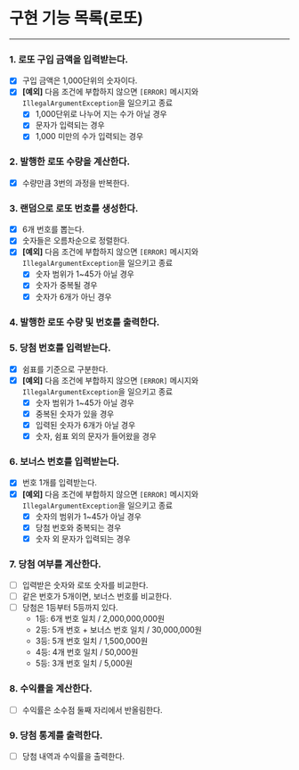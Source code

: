 # 구현 기능 목록(로또)

---

### 1. 로또 구입 금액을 입력받는다.
- [x] 구입 금액은 1,000단위의 숫자이다.
- [x] **[예외]** 다음 조건에 부합하지 않으면 `[ERROR]` 메시지와 `IllegalArgumentException`을 일으키고 종료
  - [x] 1,000단위로 나누어 지는 수가 아닐 경우
  - [x] 문자가 입력되는 경우
  - [x] 1,000 미만의 수가 입력되는 경우

### 2. 발행한 로또 수량을 계산한다.
- [x] 수량만큼 3번의 과정을 반복한다.

### 3. 랜덤으로 로또 번호를 생성한다.
- [x] 6개 번호를 뽑는다.
- [x] 숫자들은 오름차순으로 정렬한다.
- [x] **[예외]** 다음 조건에 부합하지 않으면 `[ERROR]` 메시지와 `IllegalArgumentException`을 일으키고 종료
  - [x] 숫자 범위가 1~45가 아닐 경우
  - [x] 숫자가 중복될 경우
  - [x] 숫자가 6개가 아닌 경우

### 4. 발행한 로또 수량 및 번호를 출력한다. 

### 5. 당첨 번호를 입력받는다.
- [x] 쉼표를 기준으로 구분한다.
- [x] **[예외]** 다음 조건에 부합하지 않으면 `[ERROR]` 메시지와 `IllegalArgumentException`을 일으키고 종료
  - [x] 숫자 범위가 1~45가 아닐 경우
  - [x] 중복된 숫자가 있을 경우
  - [x] 입력된 숫자가 6개가 아닐 경우
  - [x] 숫자, 쉼표 외의 문자가 들어왔을 경우

### 6. 보너스 번호를 입력받는다.
- [x] 번호 1개를 입력받는다.
- [x] **[예외]** 다음 조건에 부합하지 않으면 `[ERROR]` 메시지와 `IllegalArgumentException`을 일으키고 종료
  - [x] 숫자의 범위가 1~45가 아닐 경우
  - [x] 당첨 번호와 중복되는 경우
  - [x] 숫자 외 문자가 입력되는 경우

### 7. 당첨 여부를 계산한다.
- [ ] 입력받은 숫자와 로또 숫자를 비교한다.
- [ ] 같은 번호가 5개이면, 보너스 번호를 비교한다.
- [ ] 당첨은 1등부터 5등까지 있다.
    - 1등: 6개 번호 일치 / 2,000,000,000원
    - 2등: 5개 번호 + 보너스 번호 일치 / 30,000,000원
    - 3등: 5개 번호 일치 / 1,500,000원
    - 4등: 4개 번호 일치 / 50,000원
    - 5등: 3개 번호 일치 / 5,000원

### 8. 수익률을 계산한다.
- [ ] 수익률은 소수점 둘째 자리에서 반올림한다.

### 9. 당첨 통계를 출력한다.
- [ ] 당첨 내역과 수익률을 출력한다.